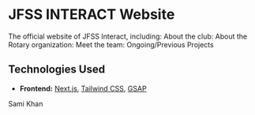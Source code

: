 # JFSS INTERACT Website

The official website of JFSS Interact, including:
About the club:
About the Rotary organization:
Meet the team:
Ongoing/Previous Projects
  
## Technologies Used

- **Frontend:** [Next.js](https://nextjs.org/), [Tailwind CSS](https://tailwindcss.com/), [GSAP](https://greensock.com/gsap/)

Sami Khan
